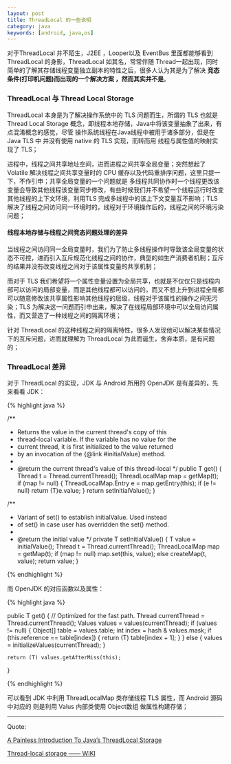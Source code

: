 ```yaml
---
layout: post
title: ThreadLocal 的一些说明
category: java
keywords: [android, java,os]
---
```



对于ThreadLocal 并不陌生，J2EE ，Looper以及 EventBus 里面都能够看到 ThreadLocal 的身影，ThreadLocal 如其名，常常伴随 Thread一起出现，同时简单的了解其存储线程变量独立副本的特性之后，很多人认为其是为了解决 **竞态条件(打印机问题)**而出现的一个解决方案 ，然而**其实并不是**。


###  ThreadLocal 与 Thread Local  Storage

ThreadLocal 本身是为了解决操作系统中的 TLS 问题而生，所谓的 TLS 也就是 Thread Local Storage 概念，即线程本地存储，Java中将该变量抽象了出来，有点混淆概念的感觉，尽管 操作系统线程在Java线程中被用于诸多部分，但是在 Java TLS 中 并没有使用 native 的  TLS 实现，而转而用 线程与属性值的映射实现了 TLS；


进程中，线程之间共享地址空间，进而进程之间共享全局变量；突然想起了 Volatile 解决线程之间共享变量时的 CPU 缓存以及代码重排序问题，这里只提一下，不作引申；共享全局变量的一个问题就是 多线程共同协作时一个线程更改该变量会导致其他线程该变量同步修改，有些时候我们并不希望一个线程运行时改变其他线程的上下文环境，利用TLS 完成多线程中的该上下文变量互不影响；TLS 解决了线程之间访问同一环境时的，线程对于环境操作后的，线程之间的环境污染问题；


####  线程本地存储与线程之间竞态问题处理的差异


当线程之间访问同一全局变量时，我们为了防止多线程操作时导致该全局变量的状态不可控，进而引入互斥规范化线程之间的协作，典型的如生产消费者机制；互斥的结果并没有改变线程之间对于该属性变量的共享机制；

而对于 TLS 我们希望将一个属性变量设置为全局共享，也就是不仅仅只是线程内部可以访问的局部变量，而是其他线程都可以访问的，而又不想上升到进程全局都可以随意修改该共享属性影响其他线程的层级，线程对于该属性的操作之间无污染；TLS 为解决这一问题而引申出来，解决了在线程局部环境中可以全局访问属性，而又营造了一种线程之间的隔离环境；

针对 ThreadLocal 的这种线程之间的隔离特性，很多人发现他可以解决某些情况下的互斥问题，进而就理解为 ThreadLocal 为此而诞生，舍弃本质，是有问题的；


###  ThreadLocal 差异

对于 ThreadLocal 的实现，JDK 与 Android 所用的 OpenJDK 是有差异的，先来看看 JDK：


{% highlight java %}

/**
 * Returns the value in the current thread's copy of this
 * thread-local variable.  If the variable has no value for the
 * current thread, it is first initialized to the value returned
 * by an invocation of the {@link #initialValue} method.
 *
 * @return the current thread's value of this thread-local
 */
public T get() {
    Thread t = Thread.currentThread();
    ThreadLocalMap map = getMap(t);
    if (map != null) {
        ThreadLocalMap.Entry e = map.getEntry(this);
        if (e != null)
            return (T)e.value;
    }
    return setInitialValue();
}

/**
 * Variant of set() to establish initialValue. Used instead
 * of set() in case user has overridden the set() method.
 *
 * @return the initial value
 */
private T setInitialValue() {
    T value = initialValue();
    Thread t = Thread.currentThread();
    ThreadLocalMap map = getMap(t);
    if (map != null)
        map.set(this, value);
    else
        createMap(t, value);
    return value;
}

{% endhighlight %}  

而 OpenJDK 的对应函数以及属性：

{% highlight java %}

public T get() {
    // Optimized for the fast path.
    Thread currentThread = Thread.currentThread();
    Values values = values(currentThread);
    if (values != null) {
        Object[] table = values.table;
        int index = hash & values.mask;
        if (this.reference == table[index]) {
            return (T) table[index + 1];
        }
    } else {
        values = initializeValues(currentThread);
    }

    return (T) values.getAfterMiss(this);
}

{% endhighlight %}  

可以看到 JDK 中利用 ThreadLocalMap 类存储线程 TLS 属性，而 Android 源码中对应的 则是利用 Valus 内部类使用 Object数组 做属性构建存储；


---

Quote:

[A Painless Introduction To Java’s ThreadLocal Storage](https://www.appneta.com/blog/introduction-to-javas-threadlocal-storage/)


[Thread-local storage —— WIKI](https://en.wikipedia.org/wiki/Thread-local_storage)
